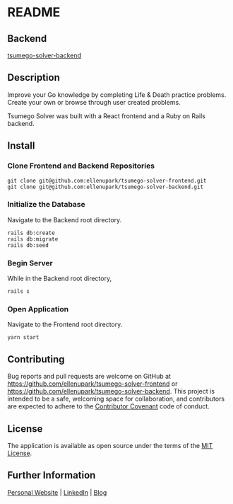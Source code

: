# README

## Backend
[tsumego-solver-backend](https://github.com/ellenupark/tsumego-solver-backend)

<!-- ## Project Demo

[tsumego-solver.herokuapp](https://learn-hwatu.herokuapp.com/) | [Summary Video](https://www.youtube.com/watch?v=deORxiINv8I) -->

## Description

<!-- <img src="./images/learnhwatuimage.png" width="600"> -->

Improve your Go knowledge by completing Life & Death practice problems. 
Create your own or browse through user created problems.

Tsumego Solver was built with a React frontend and a Ruby on Rails backend.

## Install

### Clone Frontend and Backend Repositories

```shell
git clone git@github.com:ellenupark/tsumego-solver-frontend.git
git clone git@github.com:ellenupark/tsumego-solver-backend.git
```

### Initialize the Database

Navigate to the Backend root directory.

```shell
rails db:create 
rails db:migrate 
rails db:seed
```

### Begin Server

While in the Backend root directory,

```shell
rails s
```

### Open Application
Navigate to the Frontend root directory.

```
yarn start
```

## Contributing
Bug reports and pull requests are welcome on GitHub at https://github.com/ellenupark/tsumego-solver-frontend or https://github.com/ellenupark/tsumego-solver-backend. This project is intended to be a safe, welcoming space for collaboration, and contributors are expected to adhere to the [Contributor Covenant](http://contributor-covenant.org) code of conduct.

## License

The application is available as open source under the terms of the [MIT License](https://opensource.org/licenses/MIT).

## Further Information
[Personal Website](https://ellenupark.github.io) | [LinkedIn](http://www.linkedin.com/in/ellenupark) | [Blog](https://ellen-park.medium.com/)